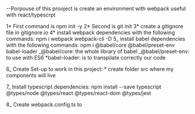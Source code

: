 --Porpouse of this prooject is create an environment with webpack useful with react/typescrpt

1* First command is npm init -y
2* Second is git init
3* create a gitignore file in gitignore.io
4* install webpack dependencies with the following commands: npm i webpack webpack-cli -D
5\_ install babel dependencies with the following commands: npm i @babel/core @babel/preset-env babel-loader
_@babel/core: the whole library of babel
_@babel/preset-env: to use with ES6
\*babel-loader: is to transpilate correctly our code

6\_ Create Set-up to work in this project: \* create folder src where my components will live

7\_ Install typescript dependencies: npm install --save typescript @types/node @types/react @types/react-dom @types/jest

8\_ Create webpack.config.ts to
